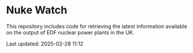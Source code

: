 # Nuke Watch

This repository includes code for retrieving the latest information available on the output of EDF nuclear power plants in the UK.

Last updated: 2025-02-28 11:12